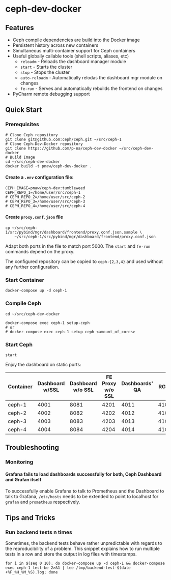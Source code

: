 # ceph-dev-docker

## Features

- Ceph compile dependencies are build into the Docker image
- Persistent history across new containers
- Simultaneous multi-container support for Ceph containers
- Useful globally callable tools (shell scripts, aliases, etc)
  - `reloadm` - Reloads the dashboard manager module
  - `start` - Starts the cluster
  - `stop` - Stops the cluster
  - `auto-reloadm` - Automatically relodas the dashboard mgr module on
    changes
  - `fe-run` - Serves and automatically rebuilds the frontend on
    changes
- PyCharm remote debugging support

## Quick Start

### Prerequisites

```
# Clone Ceph repository
git clone git@github.com:ceph/ceph.git ~/src/ceph-1
# Clone Ceph-Dev-Docker repository
git clone https://github.com/p-na/ceph-dev-docker ~/src/ceph-dev-docker
# Build Image
cd ~/src/ceph-dev-docker
docker build -t pnaw/ceph-dev-docker .
```

#### Create a `.env` configuration file:

```
CEPH_IMAGE=pnaw/ceph-dev:tumbleweed
CEPH_REPO_1=/home/user/src/ceph-1
# CEPH_REPO_2=/home/user/src/ceph-2
# CEPH_REPO_3=/home/user/src/ceph-3
# CEPH_REPO_4=/home/user/src/ceph-4
```

#### Create `proxy.conf.json` file

```
cp ~/src/ceph-1/src/pybind/mgr/dashboard/frontend/proxy.conf.json.sample \
    ~/src/ceph-1/src/pybind/mgr/dashboard/frontend/proxy.conf.json
```

Adapt both ports in the file to match port 5000. The `start` and `fe-run`
commands depend on the proxy.

The configured repository can be copied to `ceph-{2,3,4}` and used without any
further configuration.

### Start Container

```
docker-compose up -d ceph-1
```

### Compile Ceph

```
cd ~/src/ceph-dev-docker

docker-compose exec ceph-1 setup-ceph
# or
# docker-compose exec ceph-1 setup-ceph <amount_of_cores>
```

### Start Ceph

```
start
```

Enjoy the dashboard on static ports:

| Container | Dashboard w/SSL | Dashboard w/o SSL | FE Proxy w/o SSL | Dashboards' QA | RGW  |
| --------- | --------------- | ----------------- | ---------------- | -------------- | ---- |
| ceph-1    | 4001            | 8081              | 4201             | 4011           | 4101 |
| ceph-2    | 4002            | 8082              | 4202             | 4012           | 4102 |
| ceph-3    | 4003            | 8083              | 4203             | 4013           | 4103 |
| ceph-4    | 4004            | 8084              | 4204             | 4014           | 4104 |

## Troubleshooting

### Monitoring

#### Grafana fails to load dashboards successfully for both, Ceph Dashboard and Grafan itself

To successfully enable Grafana to talk to Prometheus and the Dashboard to talk
to Grafana, `/etc/hosts` needs to be extended to point to localhost for `grafan`
and `prometheus` respectively.

## Tips and Tricks

### Run backend tests n times

Sometimes, the backend tests behave rather unpredictable with regards to the
reproducibility of a problem. This snippet explains how to run multiple tests in
a row and store the output in log files with timestamps.

```
for i in $(seq 0 10); do docker-compose up -d ceph-1 && docker-compose exec ceph-1 test-be 2>&1 | tee /tmp/backend-test-$(date +%F_%H_%M_%S).log; done
```
